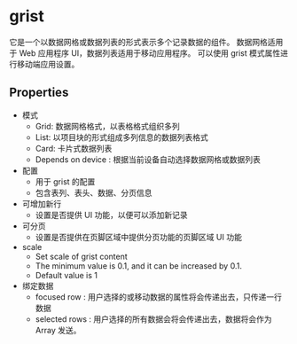 # grist

它是一个以数据网格或数据列表的形式表示多个记录数据的组件。
数据网格适用于 Web 应用程序 UI，数据列表适用于移动应用程序。
可以使用 grist 模式属性进行移动端应用设置。

## Properties

- 模式
  - Grid: 数据网格格式，以表格格式组织多列
  - List: 以项目块的形式组成多列信息的数据列表格式
  - Card: 卡片式数据列表
  - Depends on device : 根据当前设备自动选择数据网格或数据列表
- 配置
  - 用于 grist 的配置
  - 包含表列、表头、数据、分页信息
- 可增加新行
  - 设置是否提供 UI 功能，以便可以添加新记录
- 可分页
  - 设置是否提供在页脚区域中提供分页功能的页脚区域 UI 功能
- scale
  - Set scale of grist content
  - The minimum value is 0.1, and it can be increased by 0.1.
  - Default value is 1
- 绑定数据
  - focused row : 用户选择的或移动数据的属性将会传递出去，只传递一行数据
  - selected rows : 用户选择的所有数据会将会传递出去，数据将会作为 Array 发送。
